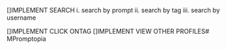 []IMPLEMENT SEARCH
i. search by prompt
ii. search by tag
iii. search by username

[]IMPLEMENT CLICK ONTAG
[]IMPLEMENT VIEW OTHER PROFILES#   M P r o m p t o p i a  
 